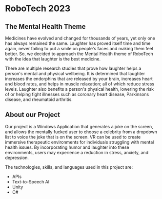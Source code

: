 # RoboTech 2023
## The Mental Health Theme
Medicines have evolved and changed for thousands of years, yet only one has always remained the same. Laughter has proved itself time and time again, never 
failing to put a smile on people's faces and making them feel better. So, we decided to approach the Mental Health theme of RoboTech with the idea that 
laughter is the best medicine. 

There are multiple research studies that prove how laughter helps a person's mental and physical wellbeing. It is determined that laughter increases the 
endorphins that are released by your brain, increases heart and blood rates, and helps in muscle relaxation; all of which reduce stress levels. Laughter 
also benefits a person's physical health, lowering the risk of or helping fight illnesses such as coronary heart disease, Parkinsons disease, and rheumatoid 
arthritis.

## About our Project
Our project is a Windows Application that generates a joke on the screen, and allows the mentally fucked user to choose a celebrity from a dropdown list 
to voice the joke that is on the screen. VR can be used to create immersive therapeutic environments for individuals struggling with mental health issues. 
By incorporating humor and laughter into these environments, users may experience a reduction in stress, anxiety, and depression. 

The technologies, skills, and languages used in this project are:
- APIs
- Text-to-Speech AI
- Unity
- C#
  
